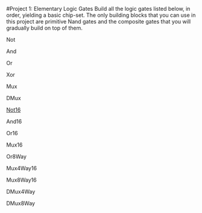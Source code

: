 #Project 1: Elementary Logic Gates
Build all the logic gates listed below, in order, yielding a basic chip-set. The only building blocks that you can use in this project are primitive Nand gates and the composite gates that you will gradually build on top of them.

Not
  
And
  
Or
  
Xor
  
Mux
  
DMux
  
[Not16](https://github.com/ShiraJoseph/Nand2Tetris/blob/high-level-language/ElementaryLogicGates/Not16.hdl)
  
And16
  
Or16
  
Mux16
  
Or8Way
  
Mux4Way16
  
Mux8Way16
  
DMux4Way
  
DMux8Way
